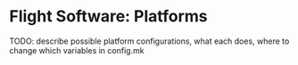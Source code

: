 # Flight Software: Platforms

TODO: describe possible platform configurations, what each does, where to change
which variables in config.mk

